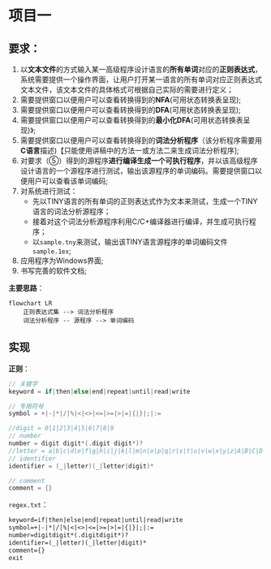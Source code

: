 # 项目一

## 要求：

1. 以**文本文件**的方式输入某一高级程序设计语言的**所有单词**对应的**正则表达式**，系统需要提供一个操作界面，让用户打开某一语言的所有单词对应正则表达式文本文件，该文本文件的具体格式可根据自己实际的需要进行定义；
2. 需要提供窗口以便用户可以查看转换得到的**NFA**(可用状态转换表呈现);
3. 需要提供窗口以便用户可以查看转换得到的**DFA**(可用状态转换表呈现);
4. 需要提供窗口以便用户可以查看转换得到的**最小化DFA**(可用状态转换表呈现)》;
5. 需要提供窗口以便用户可以查看转换得到的**词法分析程序**（该分析程序需要用**C语言**描述)【只能使用讲稿中的方法一或方法二来生成词法分析程序];
6. 对要求（⑤）得到的源程序**进行编译生成一个可执行程序**，并以该高级程序设计语言的一个源程序进行测试，输出该源程序的单词编码。需要提供窗口以便用户可以查看该单词编码;
7. 对系统进行测试： 
    -   先以TINY语言的所有单词的正则表达式作为文本来测试，生成一个TINY语言的词法分析源程序；
    -   接着对这个词法分析源程序利用C/C+编译器进行编译，并生成可执行程序；
    -   以`sample.tny`来测试，输出该TINY语言源程序的单词编码文件`sample.1ex`;
8. 应用程序为Windows界面;
9. 书写完善的软件文档;

**主要思路**：

```mermaid
flowchart LR
    正则表达式集 --> 词法分析程序
    词法分析程序 -- 源程序 --> 单词编码
```

## 实现

**正则**：

```c++
// 关键字
keyword = if|then|else|end|repeat|until|read|write

// 专用符号
symbol = +|-|*|/|%|<|<>|<=|>=|>|=|{|}|;|:=

//digit = 0|1|2|3|4|5|6|7|8|9
// number
number = digit digit*(.digit digit*)?
//letter = a|b|c|d|e|f|g|h|i|j|k|l|m|n|o|p|q|r|s|t|u|v|w|x|y|z|A|B|C|D|E|F|G|H|I|J|K|L|M|N|O|P|Q|R|S|T|U|V|W|X|Y|Z
// identifier
identifier = (_|letter)(_|letter|digit)*

// comment
comment = {}
```

`regex.txt`：
```txt
keyword=if|then|else|end|repeat|until|read|write
symbol=+|-|*|/|%|<|<>|<=|>=|>|=|{|}|;|:=
number=digitdigit*(.digitdigit*)?
identifier=(_|letter)(_|letter|digit)*
comment={}
exit
```



